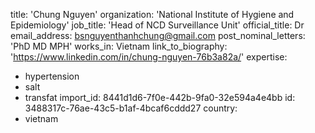 title: 'Chung Nguyen'
organization: 'National Institute of Hygiene and Epidemiology'
job_title: 'Head of NCD Surveillance Unit'
official_title: Dr
email_address: bsnguyenthanhchung@gmail.com
post_nominal_letters: 'PhD MD MPH'
works_in: Vietnam
link_to_biography: 'https://www.linkedin.com/in/chung-nguyen-76b3a82a/'
expertise:
  - hypertension
  - salt
  - transfat
import_id: 8441d1d6-7f0e-442b-9fa0-32e594a4e4bb
id: 3488317c-76ae-43c5-b1af-4bcaf6cddd27
country:
  - vietnam
